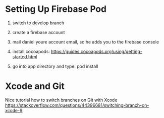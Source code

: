 

# Setting Up Firebase Pod

1. switch to develop branch 
2. create a firebase account 

3. mail daniel youre account email, so he adds you to the firebase console
4. install cocoapods: https://guides.cocoapods.org/using/getting-started.html

5. go into app directory and type: pod install 





# Xcode and Git

Nice tutorial how to switch branches on Git with Xcode
https://stackoverflow.com/questions/44396681/switching-branch-on-xcode-9






